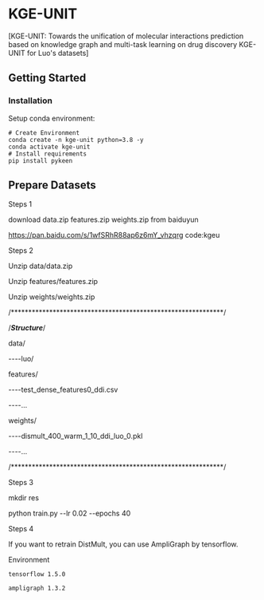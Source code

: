 # KGE-UNIT


[KGE-UNIT: Towards the unification of molecular interactions prediction based on knowledge graph and multi-task learning on drug discovery
KGE-UNIT for Luo's datasets]

## Getting Started

### Installation

Setup conda environment:
```
# Create Environment
conda create -n kge-unit python=3.8 -y
conda activate kge-unit
# Install requirements
pip install pykeen
```


## Prepare Datasets

Steps 1 

  download data.zip features.zip weights.zip from baiduyun

  https://pan.baidu.com/s/1wfSRhR88ap6z6mY_vhzqrg
  code:kgeu

Steps 2

  Unzip data/data.zip

  Unzip features/features.zip

  Unzip weights/weights.zip

/*************************************************************/

/***************************Structure***************************/

data/

----luo/

features/

----test_dense_features0_ddi.csv

----...

weights/

----dismult_400_warm_1_10_ddi_luo_0.pkl

----...

/*************************************************************/

Steps 3

  mkdir res

  python train.py --lr 0.02 --epochs 40

Steps 4

  If you want to retrain DistMult, you can use AmpliGraph by tensorflow.

  Environment

    tensorflow 1.5.0

    ampligraph 1.3.2






